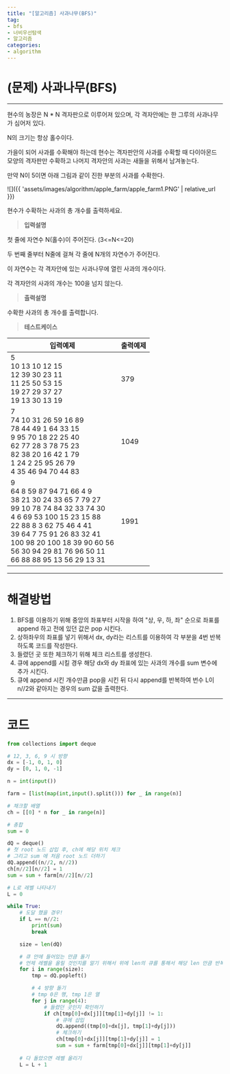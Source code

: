 ```yaml
---
title: "[알고리즘] 사과나무(BFS)"
tag:
- bfs
- 너비우선탐색
- 알고리즘
categories:
- algorithm
---
```


# (문제) 사과나무(BFS)
---

현수의 농장은 N * N 격자판으로 이루어져 있으며, 각 격자안에는 한 그루의 사과나무가 심어저 있다.

N의 크기는 항상 홀수이다.

가을이 되어 사과를 수확해야 하는데 현수는 격자판안의 사과를 수확할 때 다이아몬드 모양의 격자판만 수확하고 나머지 격자안의 사과는 새들을 위해서 남겨놓는다.

만약 N이 5이면 아래 그림과 같이 진한 부분의 사과를 수확한다.

![]({{ 'assets/images/algorithm/apple_farm/apple_farm1.PNG' | relative_url }})<br>

현수가 수확하는 사과의 총 개수를 출력하세요.

> **입력설명**

첫 줄에 자연수 N(홀수)이 주어진다. (3<=N<=20)

두 번째 줄부터 N줄에 걸쳐 각 줄에 N개의 자연수가 주어진다.

이 자연수는 각 격자안에 있는 사과나무에 열린 사과의 개수이다.

각 격자안의 사과의 개수는 100을 넘지 않는다.


> **출력설명**

수확한 사과의 총 개수를 출력합니다.

> **테스트케이스**
 

| 입력예제 | 출력예제 |
| -------- | -------- | 
| 5<br>10 13 10 12 15<br>12 39 30 23 11<br>11 25 50 53 15<br>19 27 29 37 27<br>19 13 30 13 19 | 379 | 
| 7<br>74 10 31 26 59 16 89 <br>78 44 49 1 64 33 15 <br>9 95 70 18 22 25 40 <br>62 77 28 3 78 75 23 <br>82 38 20 16 42 1 79 <br>1 24 2 25 95 26 79 <br>4 35 46 94 70 44 83  | 1049 | 
| 9<br>64 8 59 87 94 71 66 4 9 <br>38 21 30 24 33 65 7 79 27 <br>99 10 78 74 84 32 33 74 30 <br>4 6 69 53 100 15 23 15 88 <br>22 88 8 3 62 75 46 4 41 <br>39 64 7 75 91 26 83 32 41 <br>100 98 20 100 18 39 90 60 56 <br>56 30 94 29 81 76 96 50 11 <br>66 88 88 95 13 56 29 13 31  | 1991 | 

---
# 해결방법
1. BFS를 이용하기 위해 중앙의 좌표부터 시작을 하여 "상, 우, 하, 좌" 순으로 좌표를 append 하고 전에 있던 값은 pop 시킨다.
2. 상하좌우의 좌표를 넣기 위해서 dx, dy라는 리스트를 이용하여 각 부분을 4번 반복하도록 코드를 작성한다.
3. 들렸던 곳 또한 체크하기 위해 체크 리스트를 생성한다.
4. 큐에 append를 시킬 경우 해당 dx와 dy 좌표에 있는 사과의 개수를 sum 변수에 추가 시킨다.
5. 큐에 append 시킨 개수만큼 pop을 시킨 뒤 다시 append를 반복하여 번수 L이 n//2와 같아지는 경우의 sum 값을 출력한다.


---
# 코드
```python
from collections import deque

# 12, 3, 6, 9 시 방향
dx = [-1, 0, 1, 0]
dy = [0, 1, 0, -1]

n = int(input())

farm = [list(map(int,input().split())) for _ in range(n)]

# 채크할 배열
ch = [[0] * n for _ in range(n)]

# 총합
sum = 0

dQ = deque()
# 첫 root 노드 삽입 후, ch에 해당 위치 체크
# 그리고 sum 에 처음 root 노드 더하기
dQ.append((n//2, n//2))
ch[n//2][n//2] = 1
sum = sum + farm[n//2][n//2]

# L로 레벨 나타내기
L = 0

while True:
    # 도달 했을 경우!
    if L == n//2:
        print(sum)
        break

    size = len(dQ)

    # 큐 안에 들어있는 만큼 돌기
    # 언제 레벨을 올릴 것인지를 알기 위해서 위에 len의 큐를 통해서 해당 len 만큼 반복문을 돈다
    for i in range(size):
        tmp = dQ.popleft()

        # 4 방향 돌기
        # tmp 0은 행, tmp 1은 열
        for j in range(4):
            # 들렸던 곳인지 확인하기
            if ch[tmp[0]+dx[j]][tmp[1]+dy[j]] != 1:
                # 큐에 삽입
                dQ.append((tmp[0]+dx[j], tmp[1]+dy[j]))
                # 체크하기
                ch[tmp[0]+dx[j]][tmp[1]+dy[j]] = 1
                sum = sum + farm[tmp[0]+dx[j]][tmp[1]+dy[j]]
    
    # 다 돌았으면 레벨 올리기
    L = L + 1
```
